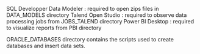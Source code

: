 SQL Developper Data Modeler : required to open zips files in DATA_MODELS directory
Talend Open Studio : required to observe data processing jobs from JOBS_TALEND directory
Power BI Desktop : required to visualize reports from PBI directory

ORACLE_DATABASES directory contains the scripts used to create databases and insert data sets.

